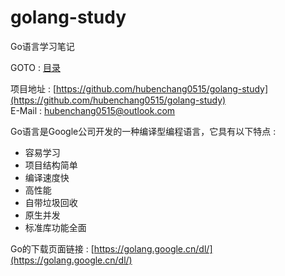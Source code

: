 # golang-study
Go语言学习笔记  

GOTO : [目录](SUMMARY.md)  

项目地址 : [https://github.com/hubenchang0515/golang-study](https://github.com/hubenchang0515/golang-study)  
E-Mail : [hubenchang0515@outlook.com](mailto://hubenchang0515@outlook.com)  

Go语言是Google公司开发的一种编译型编程语言，它具有以下特点 :  
* 容易学习
* 项目结构简单
* 编译速度快
* 高性能
* 自带垃圾回收
* 原生并发
* 标准库功能全面

Go的下载页面链接 : [https://golang.google.cn/dl/](https://golang.google.cn/dl/)  